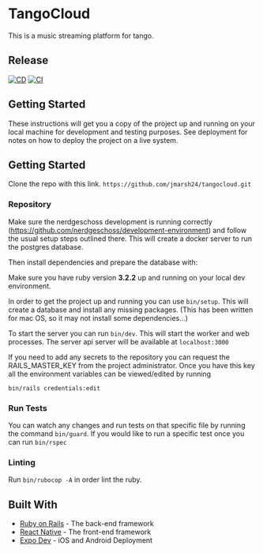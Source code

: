 # TangoCloud

This is a music streaming platform for tango.

## Release
[![CD](https://github.com/jmarsh24/tangocloud/actions/workflows/deploy.yml/badge.svg?branch=main)](https://github.com/jmarsh24/tangocloud/actions/workflows/deploy.yml)
[![CI](https://github.com/jmarsh24/tangocloud/actions/workflows/ci.yml/badge.svg)](https://github.com/jmarsh24/tangocloud/actions/workflows/ci.yml)

## Getting Started

These instructions will get you a copy of the project up and running on your local machine for development and testing purposes. See deployment for notes on how to deploy the project on a live system.

## Getting Started

Clone the repo with this link. `https://github.com/jmarsh24/tangocloud.git`

### Repository

Make sure the nerdgeschoss development is running correctly (https://github.com/nerdgeschoss/development-environment) and follow the usual setup steps outlined there. This will create a docker server to run the postgres database.

Then install dependencies and prepare the database with:

Make sure you have ruby version **3.2.2** up and running on your local dev environment.

In order to get the project up and running you can use `bin/setup`. This will create a database and install any missing packages. (This has been written for mac OS, so it may not install some dependencies...)

To start the server you can run `bin/dev`. This will start the worker and web processes. The server api server will be available at `localhost:3000`

If you need to add any secrets to the repository you can request the RAILS_MASTER_KEY from the project administrator. Once you have this key all the environment variables can be viewed/edited by running

`bin/rails credentials:edit`

### Run Tests
You can watch any changes and run tests on that specific file by running the command `bin/guard`. 
If you would like to run a specific test once you can run `bin/rspec`

### Linting
Run `bin/rubocop -A` in order lint the ruby.

## Built With

- [Ruby on Rails](https://rubyonrails.org/) - The back-end framework
- [React Native](https://reactnative.dev/) - The front-end framework
- [Expo Dev](https://expo.dev/) - iOS and Android Deployment




